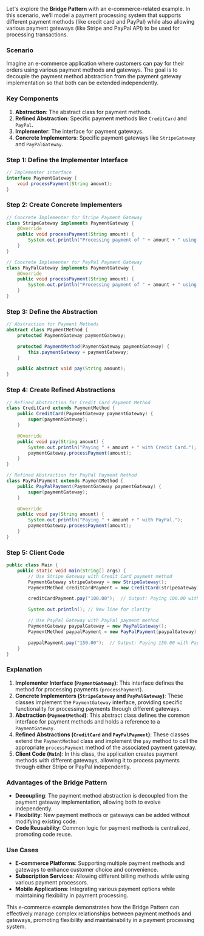 Let's explore the **Bridge Pattern** with an e-commerce-related example. In this scenario, we’ll model a payment processing system that supports different payment methods (like credit card and PayPal) while also allowing various payment gateways (like Stripe and PayPal API) to be used for processing transactions.

### Scenario
Imagine an e-commerce application where customers can pay for their orders using various payment methods and gateways. The goal is to decouple the payment method abstraction from the payment gateway implementation so that both can be extended independently.

### Key Components
1. **Abstraction**: The abstract class for payment methods.
2. **Refined Abstraction**: Specific payment methods like `CreditCard` and `PayPal`.
3. **Implementer**: The interface for payment gateways.
4. **Concrete Implementers**: Specific payment gateways like `StripeGateway` and `PayPalGateway`.

### Step 1: Define the Implementer Interface
```java
// Implementer interface
interface PaymentGateway {
    void processPayment(String amount);
}
```

### Step 2: Create Concrete Implementers
```java
// Concrete Implementer for Stripe Payment Gateway
class StripeGateway implements PaymentGateway {
    @Override
    public void processPayment(String amount) {
        System.out.println("Processing payment of " + amount + " using Stripe Gateway.");
    }
}

// Concrete Implementer for PayPal Payment Gateway
class PayPalGateway implements PaymentGateway {
    @Override
    public void processPayment(String amount) {
        System.out.println("Processing payment of " + amount + " using PayPal Gateway.");
    }
}
```

### Step 3: Define the Abstraction
```java
// Abstraction for Payment Methods
abstract class PaymentMethod {
    protected PaymentGateway paymentGateway;

    protected PaymentMethod(PaymentGateway paymentGateway) {
        this.paymentGateway = paymentGateway;
    }

    public abstract void pay(String amount);
}
```

### Step 4: Create Refined Abstractions
```java
// Refined Abstraction for Credit Card Payment Method
class CreditCard extends PaymentMethod {
    public CreditCard(PaymentGateway paymentGateway) {
        super(paymentGateway);
    }

    @Override
    public void pay(String amount) {
        System.out.println("Paying " + amount + " with Credit Card.");
        paymentGateway.processPayment(amount);
    }
}

// Refined Abstraction for PayPal Payment Method
class PayPalPayment extends PaymentMethod {
    public PayPalPayment(PaymentGateway paymentGateway) {
        super(paymentGateway);
    }

    @Override
    public void pay(String amount) {
        System.out.println("Paying " + amount + " with PayPal.");
        paymentGateway.processPayment(amount);
    }
}
```

### Step 5: Client Code
```java
public class Main {
    public static void main(String[] args) {
        // Use Stripe Gateway with Credit Card payment method
        PaymentGateway stripeGateway = new StripeGateway();
        PaymentMethod creditCardPayment = new CreditCard(stripeGateway);

        creditCardPayment.pay("100.00");  // Output: Paying 100.00 with Credit Card. Processing payment of 100.00 using Stripe Gateway.

        System.out.println(); // New line for clarity

        // Use PayPal Gateway with PayPal payment method
        PaymentGateway paypalGateway = new PayPalGateway();
        PaymentMethod paypalPayment = new PayPalPayment(paypalGateway);

        paypalPayment.pay("150.00");  // Output: Paying 150.00 with PayPal. Processing payment of 150.00 using PayPal Gateway.
    }
}
```

### Explanation
1. **Implementer Interface (`PaymentGateway`)**: This interface defines the method for processing payments (`processPayment`).
2. **Concrete Implementers (`StripeGateway` and `PayPalGateway`)**: These classes implement the `PaymentGateway` interface, providing specific functionality for processing payments through different gateways.
3. **Abstraction (`PaymentMethod`)**: This abstract class defines the common interface for payment methods and holds a reference to a `PaymentGateway`.
4. **Refined Abstractions (`CreditCard` and `PayPalPayment`)**: These classes extend the `PaymentMethod` class and implement the `pay` method to call the appropriate `processPayment` method of the associated payment gateway.
5. **Client Code (`Main`)**: In this class, the application creates payment methods with different gateways, allowing it to process payments through either Stripe or PayPal independently.

### Advantages of the Bridge Pattern
- **Decoupling**: The payment method abstraction is decoupled from the payment gateway implementation, allowing both to evolve independently.
- **Flexibility**: New payment methods or gateways can be added without modifying existing code.
- **Code Reusability**: Common logic for payment methods is centralized, promoting code reuse.

### Use Cases
- **E-commerce Platforms**: Supporting multiple payment methods and gateways to enhance customer choice and convenience.
- **Subscription Services**: Allowing different billing methods while using various payment processors.
- **Mobile Applications**: Integrating various payment options while maintaining flexibility in payment processing.

This e-commerce example demonstrates how the Bridge Pattern can effectively manage complex relationships between payment methods and gateways, promoting flexibility and maintainability in a payment processing system.